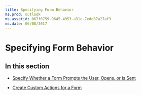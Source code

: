 ```yaml
---
title: Specifying Form Behavior
ms.prod: outlook
ms.assetid: 067f0759-9645-4953-a31c-7edd87a27af3
ms.date: 06/08/2017
---
```



# Specifying Form Behavior

## In this section


-  [Specify Whether a Form Prompts the User, Opens, or is Sent](specify-whether-a-form-prompts-the-user-opens-or-is-sent.md)
    
-  [Create Custom Actions for a Form](create-custom-actions-for-a-form.md)
    

